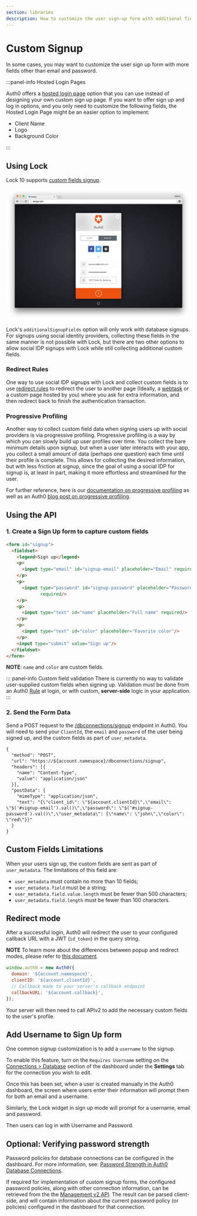 ```yaml
---
section: libraries
description: How to customize the user sign-up form with additional fields using Lock or the Auth0 API.
---
```


# Custom Signup

In some cases, you may want to customize the user sign up form with more fields other than email and password.

:::panel-info Hosted Login Pages

Auth0 offers a [hosted login page](/hosted-pages/login) option that you can use instead of designing your own custom sign up page. If you want to offer sign up and log in options, and you only need to customize the following fields, the Hosted Login Page might be an easier option to implement:

* Client Name
* Logo
* Background Color

:::

## Using Lock

Lock 10 supports [custom fields signup](/libraries/lock/v10/customization#additionalsignupfields-array-).

![custom signup fields](/media/articles/libraries/lock/v10/signupcustom.png)

Lock's `additionalSignupFields` option will only work with database signups. For signups using social identity providers, collecting these fields in the same manner is not possible with Lock, but there are two other options to allow social IDP signups with Lock while still collecting additional custom fields.

### Redirect Rules

One way to use social IDP signups with Lock and collect custom fields is to use [redirect rules](/rules/redirect) to redirect the user to another page (Ideally, a [webtask](https://webtask.io/docs) or a custom page hosted by you) where you ask for extra information,  and then redirect back to finish the authentication transaction.

### Progressive Profiling

Another way to collect custom field data when signing users up with social providers is via progressive profiling. Progressive profiling is a way by which you can slowly build up user profiles over time. You collect the bare minimum details upon signup, but when a user later interacts with your app, you collect a small amount of data (perhaps one question) each time until their profile is complete. This allows for collecting the desired information, but with less friction at signup, since the goal of using a social IDP for signup is, at least in part, making it more effortless and streamlined for the user.

For further reference, here is our [documentation on progressive profiling](/user-profile/progressive-profiling) as well as an Auth0 [blog post on progressive profiling](https://auth0.com/blog/progressive-profiling/).

## Using the API

### 1. Create a Sign Up form to capture custom fields

```html
<form id="signup">
  <fieldset>
    <legend>Sign up</legend>
    <p>
      <input type="email" id="signup-email" placeholder="Email" required/>
    </p>
    <p>
      <input type="password" id="signup-password" placeholder="Password"
             required/>
    </p>
    <p>
      <input type="text" id="name" placeholder="Full name" required/>
    </p>
    <p>
      <input type="text" id="color" placeholder="Favorite color"/>
    </p>
    <input type="submit" value="Sign up"/>
  </fieldset>
</form>
```

**NOTE**:  `name` and `color` are custom fields.

::: panel-info Custom field validation
There is currently no way to validate user-supplied custom fields when signing up. Validation must be done from an Auth0 [Rule](/rules) at login, or with custom, **server-side** logic in your application.
:::

### 2. Send the Form Data

Send a POST request to the [/dbconnections/signup](/api/authentication/reference#signup) endpoint in Auth0. You will need to send your `ClientId`, the `email` and `password` of the user being signed up, and the custom fields as part of `user_metadata`.

```har
{
  "method": "POST",
  "url": "https://${account.namespace}/dbconnections/signup",
  "headers": [{
    "name": "Content-Type",
    "value": "application/json"
  }],
  "postData": {
    "mimeType": "application/json",
    "text": "{\"client_id\": \"${account.clientId}\",\"email\": \"$('#signup-email').val()\",\"password\": \"$('#signup-password').val()\",\"user_metadata\": {\"name\": \"john\",\"color\": \"red\"}}"
  }
}
```

## Custom Fields Limitations

When your users sign up, the custom fields are sent as part of `user_metadata`. The limitations of this field are:

* `user_metadata` must contain no more than 10 fields;
* `user_metadata.field` must be a string;
* `user_metadata.field.value.length` must be fewer than 500 characters;
* `user_metadata.field.length` must be fewer than 100 characters.

## Redirect mode

After a successful login, Auth0 will redirect the user to your configured callback URL with a JWT (`id_token`) in the query string.

**NOTE** To learn more about the differences between popup and redirect modes, please refer to [this document](/libraries/lock/v10/popup-mode).

```js
window.auth0 = new Auth0({
  domain: '${account.namespace}',
  clientID: '${account.clientId}',
  // Callback made to your server's callback endpoint
  callbackURL: '${account.callback}',
});
```

Your server will then need to call APIv2 to add the necessary custom fields to the user's profile.

## Add Username to Sign Up form

One common signup customization is to add a `username` to the signup.

To enable this feature, turn on the `Requires Username` setting on the [Connections > Database](${manage_url}/#/connections/database/) section of the dashboard under the **Settings** tab for the connection you wish to edit.

Once this has been set, when a user is created manually in the Auth0 dashboard, the screen where users enter their information will prompt them for both an email and a username.

Similarly, the Lock widget in sign up mode will prompt for a username, email and password.

Then users can log in with Username and Password.

## Optional: Verifying password strength

Password policies for database connections can be configured in the dashboard. For more information, see: [Password Strength in Auth0 Database Connections](/connections/database/password-strength).

If required for implementation of custom signup forms, the configured password policies, along with other connection information, can be retrieved from the the [Management v2 API](/api/management/v2#!/Connections/get_connections_by_id). The result can be parsed client-side, and will contain information about the current password policy (or policies) configured in the dashboard for that connection.
